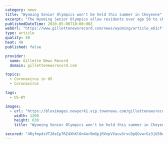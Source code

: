 ```yaml
---
category: news
title: "Wyoming Senior Olympics won't be held this summer in Cheyenne"
excerpt: "The Wyoming Senior Olympics allow residents over age 50 to showcase their athletic abilities in everything from weightlifting to softball. But due to coronavirus, the 2020 Senior"
publishedDateTime: 2020-05-06T18:00:00Z
webUrl: "https://www.gillettenewsrecord.com/news/wyoming/article_e61cff48-ffcb-5df2-adcb-24bfe20684d7.html"
type: article
quality: 40
heat: 40
published: false

provider:
  name: Gillette News Record
  domain: gillettenewsrecord.com

topics:
  - Coronavirus in US
  - Coronavirus

tags:
  - US-WY

images:
  - url: "https://bloximages.newyork1.vip.townnews.com/gillettenewsrecord.com/content/tncms/custom/image/5c634ee2-00b3-11e6-8637-f7cf5e353151.jpg"
    width: 1200
    height: 630
    title: "Wyoming Senior Olympics won't be held this summer in Cheyenne"

secured: "4RyfmpdsVT28eIp7RZ4XhKlOn4or0mGpjRVnpVVacw3rvcDpQGvwrGz3jG50wxAq4GyrIyQiM7WFBAwb8kh1Qec0b0GyI1DSj5hos7CT5GlzKUDpEG3B9xf/a70h7AS1HO/EKLZXsvNsfV0jQviQn84OPADeSzRzhOfqwF71E5a6V1Zdhk3HRKiYQ/g1zGFQeRXuGp0lCyG6e3qbA6w+s05LedP9E1KJqAws7jlRKmEM+BwaGrviOfd2vURmWruSWrP1J4N4zNZoGBhJobJ7LNsSOVELFlx0t0YtDUoRy1+9q0eX10iEpaXOy3sILy/Y;B+GvMGMXnXpGx0n/SyIAsQ=="
---
```


